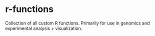 # r-functions
Collection of all custom R functions. Primarily for use in genomics and experimental analysis + visualization. 
